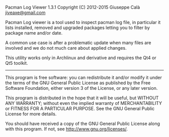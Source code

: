 Pacman Log Viewer 1.3.1
Copyright (C) 2012-2015 Giuseppe Calà <jiveaxe@gmail.com>

Pacman Log viewer is a tool used to inspect pacman log file, in particular
it lists installed, removed and upgraded packages letting you to filter
by package name and/or date.

A common use case is after a problematic update when many files are
involved and we do not much care about applied changes.

This utility works only in Archlinux and derivative and requires the Qt4 or
Qt5 toolkit.

----

This program is free software: you can redistribute it and/or modify
it under the terms of the GNU General Public License as published by
the Free Software Foundation, either version 3 of the License, or
any later version.

This program is distributed in the hope that it will be useful,
but WITHOUT ANY WARRANTY; without even the implied warranty of
MERCHANTABILITY or FITNESS FOR A PARTICULAR PURPOSE.  See the
GNU General Public License for more details.

You should have received a copy of the GNU General Public License
along with this program.  If not, see <http://www.gnu.org/licenses/>.

